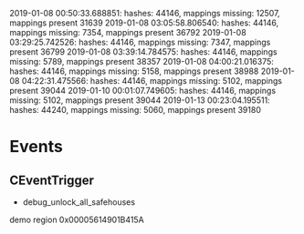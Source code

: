 2019-01-08 00:50:33.688851: hashes: 44146, mappings missing: 12507, mappings present 31639
2019-01-08 03:05:58.806540: hashes: 44146, mappings missing: 7354, mappings present 36792
2019-01-08 03:29:25.742526: hashes: 44146, mappings missing: 7347, mappings present 36799
2019-01-08 03:39:14.784575: hashes: 44146, mappings missing: 5789, mappings present 38357
2019-01-08 04:00:21.016375: hashes: 44146, mappings missing: 5158, mappings present 38988
2019-01-08 04:22:31.475566: hashes: 44146, mappings missing: 5102, mappings present 39044
2019-01-10 00:01:07.749605: hashes: 44146, mappings missing: 5102, mappings present 39044
2019-01-13 00:23:04.195511: hashes: 44240, mappings missing: 5060, mappings present 39180

# Events
## CEventTrigger
* debug_unlock_all_safehouses


demo region 0x00005614901B415A

